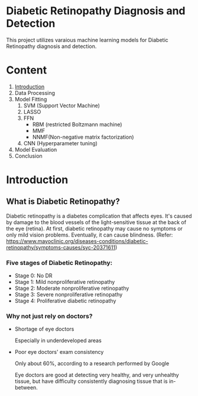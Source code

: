 # Diabetic Retinopathy Diagnosis and Detection
This project utilizes varaious machine learning models for Diabetic Retinopathy diagnosis and detection.

# Content
1. [Introduction](#introduction)
2. Data Processing
3. Model Fitting
    1. SVM (Support Vector Machine)
    2. LASSO
    3. FFN
	      - RBM (restricted Boltzmann machine)
        - MMF 
        - NNMF(Non-negative matrix factorization)
    4. CNN (Hyperparameter tuning)
4. Model Evaluation
5. Conclusion

# Introduction
## What is Diabetic Retinopathy?
Diabetic retinopathy is a diabetes complication that affects eyes. It's caused by damage to the blood vessels of the light-sensitive tissue at the back of the eye (retina). At first, diabetic retinopathy may cause no symptoms or only mild vision problems. Eventually, it can cause blindness. (Refer: https://www.mayoclinic.org/diseases-conditions/diabetic-retinopathy/symptoms-causes/syc-20371611)

### Five stages of Diabetic Retinopathy:
   - Stage 0: No DR
   - Stage 1: Mild nonproliferative retinopathy
   - Stage 2: Moderate nonproliferative retinopathy 
   - Stage 3: Severe nonproliferative retinopathy
   - Stage 4: Proliferative diabetic retinopathy 
   
### Why not just rely on doctors?
  - Shortage of eye doctors
    
    Especially in underdeveloped areas
  - Poor eye doctors' exam consistency
    
    Only about 60%, according to a research performed by Google
    
    Eye doctors are good at detecting very healthy, and very unhealthy tissue, but have difficulty consistently diagnosing tissue that is in-between.
